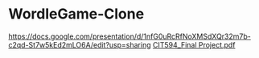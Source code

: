 # WordleGame-Clone
https://docs.google.com/presentation/d/1nfG0uRcRfNoXMSdXQr32m7b-c2qd-St7w5kEd2mLO6A/edit?usp=sharing
[CIT594_Final Project.pdf](https://github.com/zhihuizhang0625/WordleGame-Clone/files/12680339/CIT594_Final.Project.pdf)
